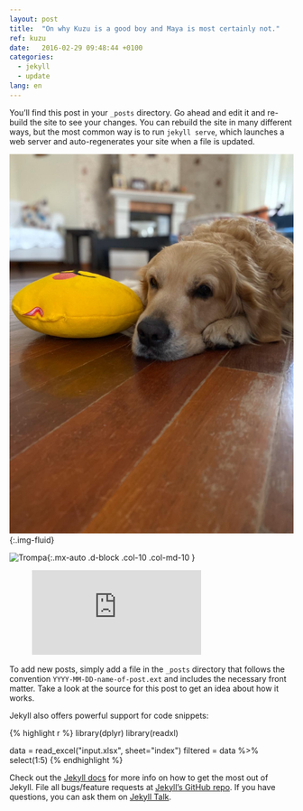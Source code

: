 ```yaml
---
layout: post
title:  "On why Kuzu is a good boy and Maya is most certainly not."
ref: kuzu
date:   2016-02-29 09:48:44 +0100
categories: 
  - jekyll 
  - update
lang: en
---
```

You’ll find this post in your `_posts` directory. Go ahead and edit it and re-build the site to see your changes. You can rebuild the site in many different ways, but the most common way is to run `jekyll serve`, which launches a web server and auto-regenerates your site when a file is updated.

![Kuuuzuuu](/assets/kuzu.jpg){:.img-fluid}

![Trompa](/assets/elefante.png){:.mx-auto .d-block .col-10 .col-md-10 }

<figure class="video_container">
  <iframe class="mx-auto d-block col-10 col-md-10" src="https://www.youtube.com/embed/NoFLJLJ7abE" frameborder="0" allowfullscreen="true"> </iframe>
</figure>

To add new posts, simply add a file in the `_posts` directory that follows the convention `YYYY-MM-DD-name-of-post.ext` and includes the necessary front matter. Take a look at the source for this post to get an idea about how it works.

Jekyll also offers powerful support for code snippets:

{% highlight r %}
  library(dplyr)
  library(readxl)

  data = read_excel("input.xlsx", sheet="index")
  filtered = data %>% select(1:5)
{% endhighlight %}

Check out the [Jekyll docs][jekyll-docs] for more info on how to get the most out of Jekyll. File all bugs/feature requests at [Jekyll’s GitHub repo][jekyll-gh]. If you have questions, you can ask them on [Jekyll Talk][jekyll-talk].

[jekyll-docs]: http://jekyllrb.com/docs/home
[jekyll-gh]:   https://github.com/jekyll/jekyll
[jekyll-talk]: https://talk.jekyllrb.com/

